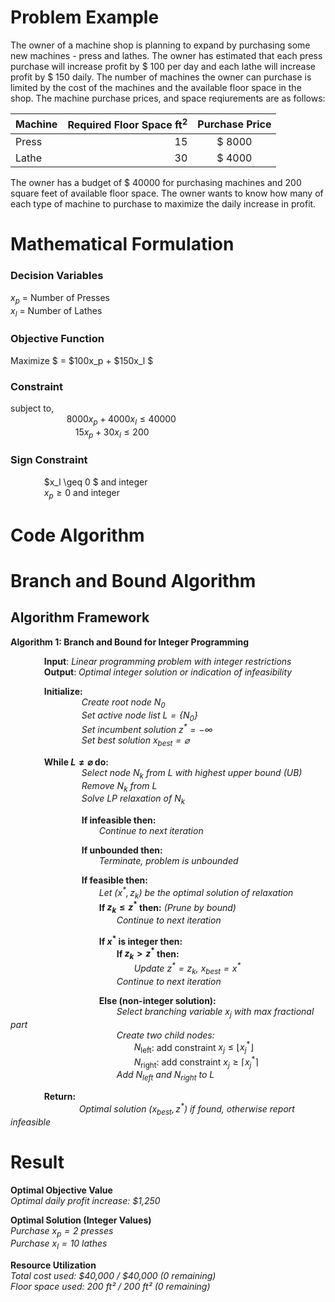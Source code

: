 # Problem Example 
The owner of a machine shop is planning to expand by purchasing some new machines - press and lathes. The owner has estimated that each press purchase will increase profit by \$ 100 per day and each lathe will increase profit by \$ 150 daily. The number of machines the owner can purchase is limited by the cost of the machines and the available floor space in the shop. The machine purchase prices, and space reqiurements are as follows:  
   
|**Machine**|**Required Floor Space ft<sup>2</sup>**| **Purchase Price** |  
|:-------|---------:|:------------------:|
|Press| 15 |      \$ 8000       |
|Lathe| 30 |      \$ 4000       |  
The owner has a budget of \$ 40000 for purchasing machines and 200 square feet of available floor space. The owner wants to know how many of each type of machine to purchase to maximize the daily increase in profit.

# Mathematical Formulation  

### Decision Variables  
$x_p$ = Number of Presses  
$x_l$ = Number of Lathes

### Objective Function  
Maximize $ = \$100x_p + \$150x_l $
### Constraint  
subject to,  
&emsp; &emsp; &emsp; &emsp; &emsp;    $8000x_p + 4000x_l \leq  40000$  
&emsp; &emsp; &emsp; &emsp; &emsp; &emsp;$15x_p + 30x_l \leq 200$  

### Sign Constraint
&emsp; &emsp; &emsp;   $x_l \geq 0 $ and integer   
&emsp; &emsp; &emsp;   $x_p \geq 0$ and integer


# Code Algorithm
# Branch and Bound Algorithm

## Algorithm Framework

**Algorithm 1: Branch and Bound for Integer Programming**

&emsp; &emsp; &emsp; **Input**: *Linear programming problem with integer restrictions*  
&emsp; &emsp; &emsp; **Output**: *Optimal integer solution or indication of infeasibility*  

&emsp; &emsp; &emsp; **Initialize:**  
&emsp; &emsp; &emsp; &emsp;&emsp;&emsp;&emsp; *Create root node $N_0$*  
&emsp; &emsp; &emsp; &emsp;&emsp;&emsp;&emsp; *Set active node list $L = \{N_0\}$*  
&emsp; &emsp; &emsp; &emsp;&emsp;&emsp;&emsp; *Set incumbent solution $z^* = -\infty$*  
&emsp; &emsp; &emsp; &emsp;&emsp;&emsp;&emsp; *Set best solution $x_{\text{best}} = \varnothing$*  

&emsp; &emsp; &emsp; **While $L \neq \varnothing$ do:**  
&emsp; &emsp; &emsp; &emsp;&emsp;&emsp;&emsp; *Select node $N_k$ from $L$ with highest upper bound (UB)*  
&emsp; &emsp; &emsp; &emsp;&emsp;&emsp;&emsp; *Remove $N_k$ from $L$*  
&emsp; &emsp; &emsp; &emsp;&emsp;&emsp;&emsp; *Solve LP relaxation of $N_k$*  

&emsp; &emsp; &emsp; &emsp;&emsp;&emsp;&emsp; **If infeasible then:**  
&emsp; &emsp; &emsp; &emsp;&emsp;&emsp;&emsp;&emsp;&emsp; *Continue to next iteration*  

&emsp; &emsp; &emsp; &emsp;&emsp;&emsp;&emsp; **If unbounded then:**  
&emsp; &emsp; &emsp; &emsp;&emsp;&emsp;&emsp;&emsp;&emsp; *Terminate, problem is unbounded*  

&emsp; &emsp; &emsp; &emsp;&emsp;&emsp;&emsp; **If feasible then:**  
&emsp; &emsp; &emsp; &emsp;&emsp;&emsp;&emsp;&emsp;&emsp; *Let $(x^*, z_k)$ be the optimal solution of relaxation*  
&emsp; &emsp; &emsp; &emsp;&emsp;&emsp;&emsp;&emsp;&emsp; **If $z_k \leq z^*$ then:** *(Prune by bound)*  
&emsp; &emsp; &emsp; &emsp;&emsp;&emsp;&emsp;&emsp;&emsp;&emsp;&emsp; *Continue to next iteration*  

&emsp; &emsp; &emsp; &emsp;&emsp;&emsp;&emsp;&emsp;&emsp; **If $x^*$ is integer then:**  
&emsp; &emsp; &emsp; &emsp;&emsp;&emsp;&emsp;&emsp;&emsp;&emsp;&emsp; **If $z_k > z^*$ then:**  
&emsp; &emsp; &emsp; &emsp;&emsp;&emsp;&emsp;&emsp;&emsp;&emsp;&emsp;&emsp;&emsp; *Update $z^* = z_k$, $x_{\text{best}} = x^*$*  
&emsp; &emsp; &emsp; &emsp;&emsp;&emsp;&emsp;&emsp;&emsp;&emsp;&emsp; *Continue to next iteration*  

&emsp; &emsp; &emsp; &emsp;&emsp;&emsp;&emsp;&emsp;&emsp; **Else (non-integer solution):**  
&emsp; &emsp; &emsp; &emsp;&emsp;&emsp;&emsp;&emsp;&emsp;&emsp;&emsp; *Select branching variable $x_j$ with max fractional part*  
&emsp; &emsp; &emsp; &emsp;&emsp;&emsp;&emsp;&emsp;&emsp;&emsp;&emsp; *Create two child nodes:*  
&emsp; &emsp; &emsp; &emsp;&emsp;&emsp;&emsp;&emsp;&emsp;&emsp;&emsp;&emsp;&emsp; $N_{\text{left}}$: add constraint $x_j \leq \lfloor x_j^* \rfloor$  
&emsp; &emsp; &emsp; &emsp;&emsp;&emsp;&emsp;&emsp;&emsp;&emsp;&emsp;&emsp;&emsp; $N_{\text{right}}$: add constraint $x_j \geq \lceil x_j^* \rceil$  
&emsp; &emsp; &emsp; &emsp;&emsp;&emsp;&emsp;&emsp;&emsp;&emsp;&emsp; *Add $N_{\text{left}}$ and $N_{\text{right}}$ to $L$*  

&emsp; &emsp; &emsp; **Return:**   
&emsp; &emsp; &emsp; &emsp;&emsp;&emsp;&emsp;*Optimal solution $(x_{\text{best}}, z^*)$ if found, otherwise report infeasible*  



# Result

**Optimal Objective Value**  
*Optimal daily profit increase: $1,250* 

**Optimal Solution (Integer Values)**  
*Purchase $x_p = 2$ presses*  
*Purchase $x_l = 10$ lathes*  

**Resource Utilization**  
*Total cost used: $40,000 / $40,000 (0 remaining)*  
*Floor space used: 200 ft² / 200 ft² (0 remaining)*  
